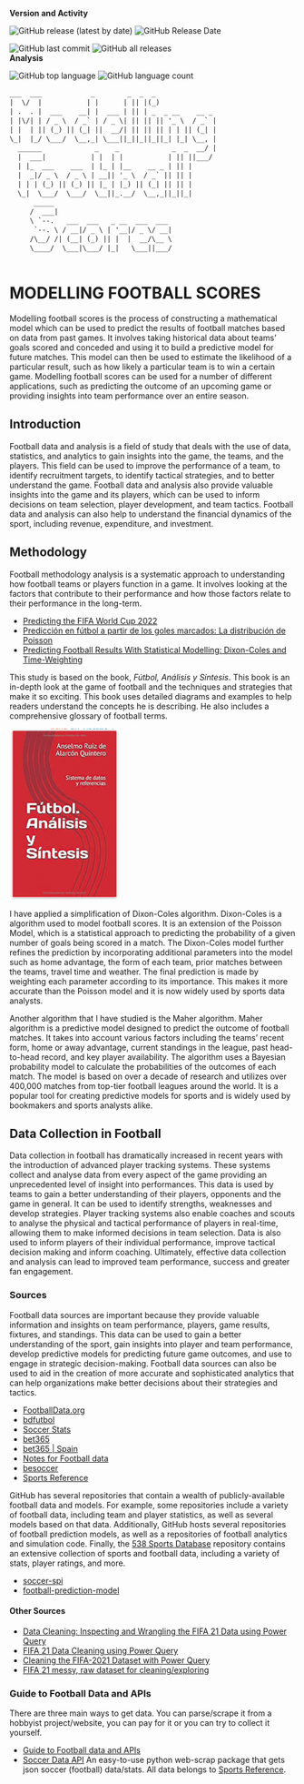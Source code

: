 
**Version and Activity**

![GitHub release (latest by date)](https://img.shields.io/github/v/release/imarranz/modelling-football-scores)
![GitHub Release Date](https://img.shields.io/github/release-date/imarranz/modelling-football-scores)
<!--
![GitHub commits since tagged version](https://img.shields.io/github/commits-since/imarranz/data-science-workflow-management/dswm.23.06.22)
-->
![GitHub last commit](https://img.shields.io/github/last-commit/imarranz/modelling-football-scores)
![GitHub all releases](https://img.shields.io/github/downloads/imarranz/modelling-football-scores/total)<br>
**Analysis**

![GitHub top language](https://img.shields.io/github/languages/top/imarranz/modelling-football-scores)
![GitHub language count](https://img.shields.io/github/languages/count/imarranz/modelling-football-scores)<br>

<!--
https://patorjk.com/software/taag/#p=display&h=1&v=1&f=Doom&t=Modelling%0A%20%20Football%0A%20%20%20%20%20Scores

https://dev.to/coderallan/how-to-spice-up-your-markdown-documents-2pjg
-->

```
___  ___            _        _  _  _               
|  \/  |           | |      | || |(_)                
| .  . |  ___    __| |  ___ | || | _  _ __    __ _   
| |\/| | / _ \  / _` | / _ \| || || || '_ \  / _` |  
| |  | || (_) || (_| ||  __/| || || || | | || (_| |  
\_|  |_/ \___/  \__,_| \___||_||_||_||_| |_| \__, |  
  ______             _    _             _  _  __/ |  
  |  ___|           | |  | |           | || ||___/   
  | |_  ___    ___  | |_ | |__    __ _ | || |        
  |  _|/ _ \  / _ \ | __|| '_ \  / _` || || |        
  | | | (_) || (_) || |_ | |_) || (_| || || |        
  \_|  \___/  \___/  \__||_.__/  \__,_||_||_|        
      _____                                          
     /  ___|                                         
     \ `--.   ___  ___   _ __  ___  ___              
      `--. \ / __|/ _ \ | '__|/ _ \/ __|             
     /\__/ /| (__| (_) || |  |  __/\__ \             
     \____/  \___|\___/ |_|   \___||___/           
     
```

# MODELLING FOOTBALL SCORES

Modelling football scores is the process of constructing a mathematical model which can be used to predict the results of football matches based on data from past games. It involves taking historical data about teams’ goals scored and conceded and using it to build a predictive model for future matches. This model can then be used to estimate the likelihood of a particular result, such as how likely a particular team is to win a certain game. Modelling football scores can be used for a number of different applications, such as predicting the outcome of an upcoming game or providing insights into team performance over an entire season.

## Introduction

Football data and analysis is a field of study that deals with the use of data, statistics, and analytics to gain insights into the game, the teams, and the players. This field can be used to improve the performance of a team, to identify recruitment targets, to identify tactical strategies, and to better understand the game. Football data and analysis also provide valuable insights into the game and its players, which can be used to inform decisions on team selection, player development, and team tactics. Football data and analysis can also help to understand the financial dynamics of the sport, including revenue, expenditure, and investment.

## Methodology

Football methodology analysis is a systematic approach to understanding how football teams or players function in a game. It involves looking at the factors that contribute to their performance and how those factors relate to their performance in the long-term.

  * [Predicting the FIFA World Cup 2022](https://towardsdatascience.com/predicting-the-fifa-world-cup-2022-with-a-simple-model-using-python-6b34bdd4f2a5)  
  * [Predicción en fútbol a partir de los goles marcados: La distribución de Poisson](https://vencex.com/2018/01/01/prediccion-en-futbol-a-partir-de-los-goles-marcados-la-distribucion-de-poisson-i/)
  * [Predicting Football Results With Statistical Modelling: Dixon-Coles and Time-Weighting](https://dashee87.github.io/football/python/predicting-football-results-with-statistical-modelling-dixon-coles-and-time-weighting/)
  
This study is based on the book, _Fútbol, Análisis y Síntesis_. This book is an in-depth look at the game of football and the techniques and strategies that make it so exciting. This book uses detailed diagrams and examples to help readers understand the concepts he is describing. He also includes a comprehensive glossary of football terms.

![](./images/futbol_analisis_y_sintesis_cover.png)

I have applied a simplification of Dixon-Coles algorithm. Dixon-Coles is a algorithm used to model football scores. It is an extension of the Poisson Model, which is a statistical approach to predicting the probability of a given number of goals being scored in a match. The Dixon-Coles model further refines the prediction by incorporating additional parameters into the model such as home advantage, the form of each team, prior matches between the teams, travel time and weather. The final prediction is made by weighting each parameter according to its importance. This makes it more accurate than the Poisson model and it is now widely used by sports data analysts.

Another algorithm that I have studied is the Maher algorithm. Maher algorithm is a predictive model designed to predict the outcome of football matches. It takes into account various factors including the teams’ recent form, home or away advantage, current standings in the league, past head-to-head record, and key player availability. The algorithm uses a Bayesian probability model to calculate the probabilities of the outcomes of each match. The model is based on over a decade of research and utilizes over 400,000 matches from top-tier football leagues around the world. It is a popular tool for creating predictive models for sports and is widely used by bookmakers and sports analysts alike.

## Data Collection in Football

Data collection in football has dramatically increased in recent years with the introduction of advanced player tracking systems. These systems collect and analyse data from every aspect of the game providing an unprecedented level of insight into performances. This data is used by teams to gain a better understanding of their players, opponents and the game in general. It can be used to identify strengths, weaknesses and develop strategies. Player tracking systems also enable coaches and scouts to analyse the physical and tactical performance of players in real-time, allowing them to make informed decisions in team selection. Data is also used to inform players of their individual performance, improve tactical decision making and inform coaching. Ultimately, effective data collection and analysis can lead to improved team performance, success and greater fan engagement.

### Sources

Football data sources are important because they provide valuable information and insights on team performance, players, game results, fixtures, and standings. This data can be used to gain a better understanding of the sport, gain insights into player and team performance, develop predictive models for predicting future game outcomes, and use to engage in strategic decision-making. Football data sources can also be used to aid in the creation of more accurate and sophisticated analytics that can help organizations make better decisions about their strategies and tactics.

  * [FootballData.org](https://www.football-data.org/)
  * [bdfutbol](https://www.bdfutbol.com/es/index.html)    
  * [Soccer Stats](https://www.soccerstats.com)
  * [bet365](https://www.football-data.co.uk/)  
  * [bet365 | Spain](https://www.football-data.co.uk/spainm.php)  
  * [Notes for Football data](https://www.football-data.co.uk/notes.txt)
  * [besoccer](https://es.besoccer.com/)  
  * [Sports Reference](https://www.sports-reference.com/)
  
GitHub has several repositories that contain a wealth of publicly-available football data and models. For example, some repositories include a variety of football data, including team and player statistics, as well as several models based on that data. Additionally, GitHub hosts several repositories of football prediction models, as well as a repositories of football analytics and simulation code. Finally, the [538 Sports Database](https://data.fivethirtyeight.com/) repository contains an extensive collection of sports and football data, including a variety of stats, player ratings, and more.  
  
  * [soccer-spi](https://github.com/fivethirtyeight/data/tree/master/soccer-spi)  
  * [football-prediction-model](https://github.com/pawelp0499/football-prediction-model)  

#### Other Sources

  * [Data Cleaning: Inspecting and Wrangling the FIFA 21 Data using Power Query](https://medium.com/microsoft-power-bi/data-cleaning-inspecting-and-wrangling-the-fifa-21-data-20cad3195595)
  * [FIFA 21 Data Cleaning using Power Query](https://medium.com/@elobuikechinaza1/fifa-2021-data-cleaning-using-power-query-814b60458d8a)
  * [Cleaning the FIFA-2021 Dataset with Power Query](https://medium.com/@omojuwa_oluwaseun/cleaning-the-fifa-2021-dataset-with-power-query-d83da602cddd)
  * [FIFA 21 messy, raw dataset for cleaning/exploring](https://www.kaggle.com/datasets/yagunnersya/fifa-21-messy-raw-dataset-for-cleaning-exploring)

### Guide to Football Data and APIs

There are three main ways to get data. You can parse/scrape it from a hobbyist project/website, you can pay for it or you can try to collect it yourself.

  * [Guide to Football data and APIs](https://www.jokecamp.com/blog/guide-to-football-and-soccer-data-and-apis/)
  * [Soccer Data API](https://github.com/reppon97/soccer-data-api) An easy-to-use python web-scrap package that gets json soccer (football) data/stats. All data belongs to [Sports Reference](https://www.sports-reference.com/).
